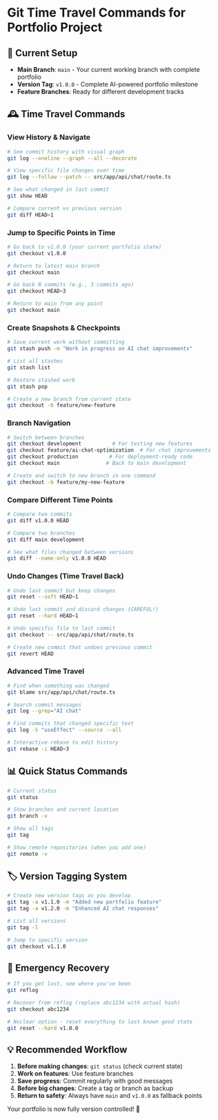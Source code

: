 # Git Time Travel Commands for Portfolio Project

## 🚀 Current Setup
- **Main Branch**: `main` - Your current working branch with complete portfolio
- **Version Tag**: `v1.0.0` - Complete AI-powered portfolio milestone
- **Feature Branches**: Ready for different development tracks

## 🕰️ Time Travel Commands

### View History & Navigate
```bash
# See commit history with visual graph
git log --oneline --graph --all --decorate

# View specific file changes over time
git log --follow --patch -- src/app/api/chat/route.ts

# See what changed in last commit
git show HEAD

# Compare current vs previous version
git diff HEAD~1
```

### Jump to Specific Points in Time
```bash
# Go back to v1.0.0 (your current portfolio state)
git checkout v1.0.0

# Return to latest main branch
git checkout main

# Go back N commits (e.g., 3 commits ago)
git checkout HEAD~3

# Return to main from any point
git checkout main
```

### Create Snapshots & Checkpoints
```bash
# Save current work without committing
git stash push -m "Work in progress on AI chat improvements"

# List all stashes
git stash list

# Restore stashed work
git stash pop

# Create a new branch from current state
git checkout -b feature/new-feature
```

### Branch Navigation
```bash
# Switch between branches
git checkout development          # For testing new features
git checkout feature/ai-chat-optimization  # For chat improvements
git checkout production          # For deployment-ready code
git checkout main               # Back to main development

# Create and switch to new branch in one command
git checkout -b feature/my-new-feature
```

### Compare Different Time Points
```bash
# Compare two commits
git diff v1.0.0 HEAD

# Compare two branches
git diff main development

# See what files changed between versions
git diff --name-only v1.0.0 HEAD
```

### Undo Changes (Time Travel Back)
```bash
# Undo last commit but keep changes
git reset --soft HEAD~1

# Undo last commit and discard changes (CAREFUL!)
git reset --hard HEAD~1

# Undo specific file to last commit
git checkout -- src/app/api/chat/route.ts

# Create new commit that undoes previous commit
git revert HEAD
```

### Advanced Time Travel
```bash
# Find when something was changed
git blame src/app/api/chat/route.ts

# Search commit messages
git log --grep="AI chat"

# Find commits that changed specific text
git log -S "useEffect" --source --all

# Interactive rebase to edit history
git rebase -i HEAD~3
```

## 📊 Quick Status Commands
```bash
# Current status
git status

# Show branches and current location
git branch -v

# Show all tags
git tag

# Show remote repositories (when you add one)
git remote -v
```

## 🏷️ Version Tagging System
```bash
# Create new version tags as you develop
git tag -a v1.1.0 -m "Added new portfolio feature"
git tag -a v1.2.0 -m "Enhanced AI chat responses"

# List all versions
git tag -l

# Jump to specific version
git checkout v1.1.0
```

## 🚨 Emergency Recovery
```bash
# If you get lost, see where you've been
git reflog

# Recover from reflog (replace abc1234 with actual hash)
git checkout abc1234

# Nuclear option - reset everything to last known good state
git reset --hard v1.0.0
```

## 💡 Recommended Workflow
1. **Before making changes**: `git status` (check current state)
2. **Work on features**: Use feature branches
3. **Save progress**: Commit regularly with good messages
4. **Before big changes**: Create a tag or branch as backup
5. **Return to safety**: Always have `main` and `v1.0.0` as fallback points

Your portfolio is now fully version controlled! 🎉